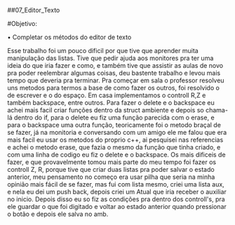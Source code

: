 ##07_Editor_Texto

#Objetivo:

• Completar os métodos do editor de texto

Esse trabalho foi um pouco dificil por que tive que aprender muita manipulação das listas. Tive que pedir ajuda aos monitores pra ter uma ideia do que iria fazer e como, e também tive que assistir as aulas de novo pra poder reelembrar algumas coisas, deu bastente trabalho e levou mais tempo que deveria pra terminar. Pra começar em sala o professor resolveu uns metodos para termos a base de como fazer os outros, foi resolvido o de escrever e o do espaço. Em casa implementamos o controll R,Z e também backspace, entre outros. Para fazer o delete e o backspace eu achei mais facil criar funções dentro da struct ambiente e depois so chama-lá dentro do if, para o delete eu fiz uma função parecida com o erase, e para o backspace uma outra função, teoricamente foi o metodo braçal de se fazer, já na monitoria e conversando com um amigo ele me falou que era mais facil eu usar os metodos do proprio c++, ai pesquisei nas referencias e achei o metodo erase, que fazia o mesmo da função que tinha criado, e com uma linha de codigo eu fiz o delete e o backspace. Os mais dificeis de fazer, e que provavelmente tomou mais parte do meu tempo foi fazer os controll Z, R, porque tive que criar duas listas pra poder salvar o estado anterior, meu pensamento no começo era usar pilha que seria na minha opinião mais fácil de se fazer, mas fui com lista mesmo, criei uma lista aux, e nela eu dei um push back, depois criei um Atual que iria receber o auxiliar no inicio. Depois disso eu so fiz as condições pra dentro dos controll's, pra ele guardar o que foi digitado e voltar ao estado anterior quando pressionar o botão e depois ele salva no amb.
